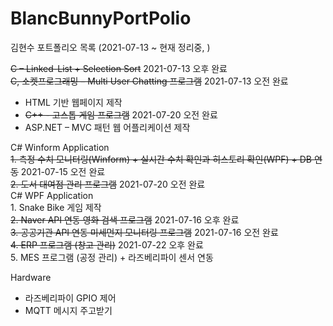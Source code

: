# BlancBunnyPortPolio
김현수 포트폴리오 목록 (2021-07-13 ~ 현재 정리중, )

~~C – Linked-List + Selection Sort~~ 2021-07-13 오후 완료   
~~C, 소켓프로그래밍 – Multi User Chatting 프로그램~~ 2021-07-13 오전 완료   
+ HTML 기반 웹페이지 제작     
+ ~~C++ - 고스톱 게임 프로그램~~ 2021-07-20 오전 완료   
+ ASP.NET – MVC 패턴 웹 어플리케이션 제작   
   
C# Winform Application   
	~~1. 측정 수치 모니터링(Winform) + 실시간 수치 확인과 히스토리 확인(WPF) + DB 연동~~ 2021-07-15 오전 완료   
	~~2. 도서 대여점 관리 프로그램~~ 2021-07-20 오전 완료    
C# WPF Application       
	1. Snake Bike 게임 제작   
	~~2. Naver API 연동 영화 검색 프로그램~~ 2021-07-16 오후 완료   
	~~3. 공공기관 API 연동 미세먼지 모니터링 프로그램~~ 2021-07-16 오전 완료   
	~~4. ERP 프로그램 (창고 관리)~~ 2021-07-22 오후 완료   
	5. MES 프로그램 (공정 관리) + 라즈베리파이 센서 연동   

Hardware   
+ 라즈베리파이 GPIO 제어 
+ MQTT 메시지 주고받기 
